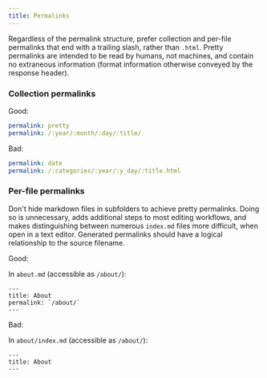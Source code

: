 ```yaml
---
title: Permalinks
---
```


Regardless of the permalink structure, prefer collection and per-file permalinks that end with a trailing slash, rather than `.html`. Pretty permalinks are intended to be read by humans, not machines, and contain no extraneous information (format information otherwise conveyed by the response header).

### Collection permalinks

Good:

```yml
permalink: pretty
permalink: /:year/:month/:day/:title/
```

Bad:

```yml
permalink: date
permalink: /:categories/:year/:y_day/:title.html
```

### Per-file permalinks

Don't hide markdown files in subfolders to achieve pretty permalinks. Doing so is unnecessary, adds additional steps to most editing workflows, and makes distinguishing between numerous `index.md` files more difficult, when open in a text editor. Generated permalinks should have a logical relationship to the source filename.

Good:

In `about.md` (accessible as `/about/`):

```
---
title: About
permalink: `/about/`
---
```

Bad:

In `about/index.md` (accessible as `/about/`):

```
---
title: About
---
```

